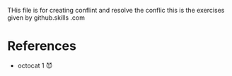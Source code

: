 
THis file is for 
creating conflint and resolve the 
conflic this is the exercises given by github.skills .com

# References

* octocat 1 😈

